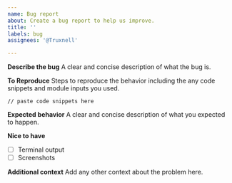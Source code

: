 ```yaml
---
name: Bug report
about: Create a bug report to help us improve.
title: ''
labels: bug
assignees: '@Truxnell'

---
```



**Describe the bug**
A clear and concise description of what the bug is.

**To Reproduce**
Steps to reproduce the behavior including the any code snippets and module inputs you used.

```hcl
// paste code snippets here
```

**Expected behavior**
A clear and concise description of what you expected to happen.

**Nice to have**
- [ ] Terminal output
- [ ] Screenshots

**Additional context**
Add any other context about the problem here.
